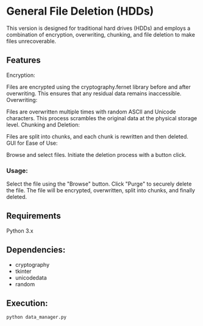 
# General File Deletion (HDDs)
This version is designed for traditional hard drives (HDDs) and employs a combination of encryption, overwriting, chunking, and file deletion to make files unrecoverable.

## Features
Encryption:

Files are encrypted using the cryptography.fernet library before and after overwriting.
This ensures that any residual data remains inaccessible.
Overwriting:

Files are overwritten multiple times with random ASCII and Unicode characters.
This process scrambles the original data at the physical storage level.
Chunking and Deletion:

Files are split into chunks, and each chunk is rewritten and then deleted.
GUI for Ease of Use:

Browse and select files.
Initiate the deletion process with a button click.

### Usage:
Select the file using the "Browse" button.
Click "Purge" to securely delete the file.
The file will be encrypted, overwritten, split into chunks, and finally deleted.

## Requirements
Python 3.x

## Dependencies:
  - cryptography
  - tkinter
  - unicodedata
  - random

## Execution:

```bash
python data_manager.py
